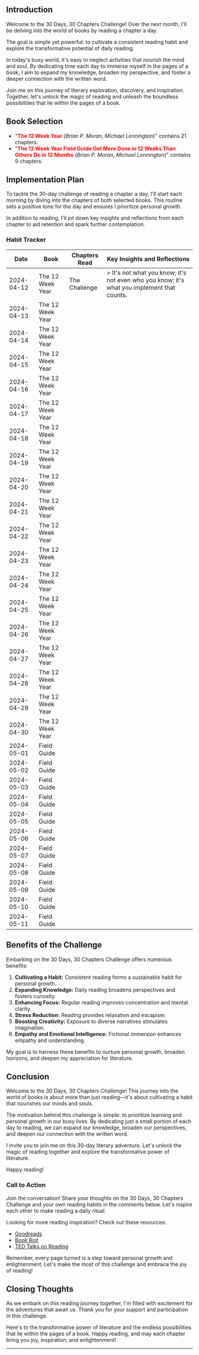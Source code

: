 ## Introduction

Welcome to the 30 Days, 30 Chapters Challenge! Over the next month, I'll be delving into the world of books by reading a chapter a day.

The goal is simple yet powerful: to cultivate a consistent reading habit and explore the transformative potential of daily reading.

In today's busy world, it's easy to neglect activities that nourish the mind and soul. By dedicating time each day to immerse myself in the pages of a book, I aim to expand my knowledge, broaden my perspective, and foster a deeper connection with the written word.

Join me on this journey of literary exploration, discovery, and inspiration. Together, let's unlock the magic of reading and unleash the boundless possibilities that lie within the pages of a book.

## Book Selection
- "**<span style="color:#ff0000">The 12 Week Year** (*Brian P. Moran, Michael Lennington*)</span>" contains 21 chapters.
- "**<span style="color:#ff0000">The 12 Week Year Field Guide Get More Done in 12 Weeks Than Others Do in 12 Months** (*Brian P. Moran, Michael Lennington*)</span>" contains 9 chapters.

## Implementation Plan

To tackle the 30-day challenge of reading a chapter a day, I'll start each morning by diving into the chapters of both selected books. This routine sets a positive tone for the day and ensures I prioritize personal growth.

In addition to reading, I'll jot down key insights and reflections from each chapter to aid retention and spark further contemplation.
### Habit Tracker

| Date       | Book             | Chapters Read | Key Insights and Reflections                                                               |
| ---------- | ---------------- | ------------- | ------------------------------------------------------------------------------------------ |
| 2024-04-12 | The 12 Week Year | The Challenge | > It's not what you know; it's not even who you know; it's what you implement that counts. |
| 2024-04-13 | The 12 Week Year |               |                                                                                            |
| 2024-04-14 | The 12 Week Year |               |                                                                                            |
| 2024-04-15 | The 12 Week Year |               |                                                                                            |
| 2024-04-16 | The 12 Week Year |               |                                                                                            |
| 2024-04-17 | The 12 Week Year |               |                                                                                            |
| 2024-04-18 | The 12 Week Year |               |                                                                                            |
| 2024-04-19 | The 12 Week Year |               |                                                                                            |
| 2024-04-20 | The 12 Week Year |               |                                                                                            |
| 2024-04-21 | The 12 Week Year |               |                                                                                            |
| 2024-04-22 | The 12 Week Year |               |                                                                                            |
| 2024-04-23 | The 12 Week Year |               |                                                                                            |
| 2024-04-24 | The 12 Week Year |               |                                                                                            |
| 2024-04-25 | The 12 Week Year |               |                                                                                            |
| 2024-04-26 | The 12 Week Year |               |                                                                                            |
| 2024-04-27 | The 12 Week Year |               |                                                                                            |
| 2024-04-28 | The 12 Week Year |               |                                                                                            |
| 2024-04-29 | The 12 Week Year |               |                                                                                            |
| 2024-04-30 | The 12 Week Year |               |                                                                                            |
| 2024-05-01 | Field Guide      |               |                                                                                            |
| 2024-05-02 | Field Guide      |               |                                                                                            |
| 2024-05-03 | Field Guide      |               |                                                                                            |
| 2024-05-04 | Field Guide      |               |                                                                                            |
| 2024-05-05 | Field Guide      |               |                                                                                            |
| 2024-05-06 | Field Guide      |               |                                                                                            |
| 2024-05-07 | Field Guide      |               |                                                                                            |
| 2024-05-08 | Field Guide      |               |                                                                                            |
| 2024-05-09 | Field Guide      |               |                                                                                            |
| 2024-05-10 | Field Guide      |               |                                                                                            |
| 2024-05-11 | Field Guide      |               |                                                                                            |
## Benefits of the Challenge

Embarking on the 30 Days, 30 Chapters Challenge offers numerous benefits:
1. **Cultivating a Habit:** Consistent reading forms a sustainable habit for personal growth.
2. **Expanding Knowledge:** Daily reading broadens perspectives and fosters curiosity.
3. **Enhancing Focus:** Regular reading improves concentration and mental clarity.
4. **Stress Reduction:** Reading provides relaxation and escapism.
5. **Boosting Creativity:** Exposure to diverse narratives stimulates imagination.
6. **Empathy and Emotional Intelligence:** Fictional immersion enhances empathy and understanding.

My goal is to harness these benefits to nurture personal growth, broaden horizons, and deepen my appreciation for literature.
## Conclusion

Welcome to the 30 Days, 30 Chapters Challenge! This journey into the world of books is about more than just reading—it's about cultivating a habit that nourishes our minds and souls.

The motivation behind this challenge is simple: to prioritize learning and personal growth in our busy lives. By dedicating just a small portion of each day to reading, we can expand our knowledge, broaden our perspectives, and deepen our connection with the written word.

I invite you to join me on this 30-day literary adventure. Let's unlock the magic of reading together and explore the transformative power of literature.

Happy reading!
### Call to Action

Join the conversation! Share your thoughts on the 30 Days, 30 Chapters Challenge and your own reading habits in the comments below. Let's inspire each other to make reading a daily ritual.

Looking for more reading inspiration? Check out these resources:
- [Goodreads](https://www.goodreads.com/user/show/160382263-pranaydeep)
- [Book Riot](https://bookriot.com/)
- [TED Talks on Reading](https://www.ted.com/topics/books)

Remember, every page turned is a step toward personal growth and enlightenment. Let's make the most of this challenge and embrace the joy of reading!
## Closing Thoughts

As we embark on this reading journey together, I'm filled with excitement for the adventures that await us. Thank you for your support and participation in this challenge.

Here's to the transformative power of literature and the endless possibilities that lie within the pages of a book. Happy reading, and may each chapter bring you joy, inspiration, and enlightenment!

---

